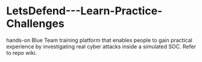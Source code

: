 # LetsDefend---Learn-Practice-Challenges
hands-on Blue Team training platform that enables people to gain practical experience by investigating real cyber attacks inside a simulated SOC.
Refer to repo wiki. 
